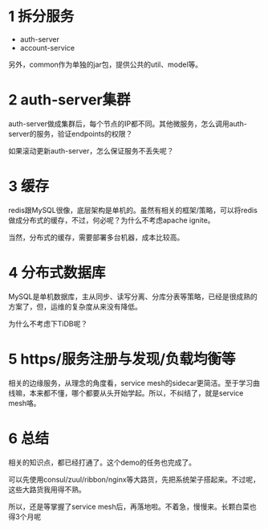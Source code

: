 # 1 拆分服务

- auth-server
- account-service

另外，common作为单独的jar包，提供公共的util、model等。

# 2 auth-server集群

auth-server做成集群后，每个节点的IP都不同。其他微服务，怎么调用auth-server的服务，验证endpoints的权限？

如果滚动更新auth-server，怎么保证服务不丢失呢？

# 3 缓存

redis跟MySQL很像，底层架构是单机的。虽然有相关的框架/策略，可以将redis做成分布式的缓存，不过，何必呢？为什么不考虑apache ignite。

当然，分布式的缓存，需要部署多台机器，成本比较高。

# 4 分布式数据库

MySQL是单机数据库，主从同步、读写分离、分库分表等策略，已经是很成熟的方案了，但，运维的复杂度从来没有降低。

为什么不考虑下TiDB呢？

# 5 https/服务注册与发现/负载均衡等

相关的边缘服务，从理念的角度看，service mesh的sidecar更简洁。至于学习曲线嘛，本来都不懂，哪个都要从头开始学起。所以，不纠结了，就是service mesh咯。

# 6 总结

相关的知识点，都已经打通了。这个demo的任务也完成了。

可以先使用consul/zuul/ribbon/nginx等大路货，先把系统架子搭起来。不过呢，这些大路货我用得不熟。

所以，还是等掌握了service mesh后，再落地啦。不着急，慢慢来。长颗白菜也得3个月呢